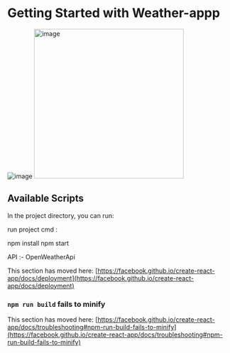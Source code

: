 # Getting Started with Weather-appp

![image](https://github.com/Shubhamkharche3005/weather-app/assets/93247322/5b96195e-dded-47bc-9e79-bd2b1bb00d02)
<img width="337" alt="image" src="https://github.com/Shubhamkharche3005/weather-app/assets/93247322/fceabb42-f265-4673-9685-b7edb07981e6">





## Available Scripts

In the project directory, you can run:

run project cmd :

npm install 
npm start

API :- OpenWeatherApi

This section has moved here: [https://facebook.github.io/create-react-app/docs/deployment](https://facebook.github.io/create-react-app/docs/deployment)

### `npm run build` fails to minify

This section has moved here: [https://facebook.github.io/create-react-app/docs/troubleshooting#npm-run-build-fails-to-minify](https://facebook.github.io/create-react-app/docs/troubleshooting#npm-run-build-fails-to-minify)
